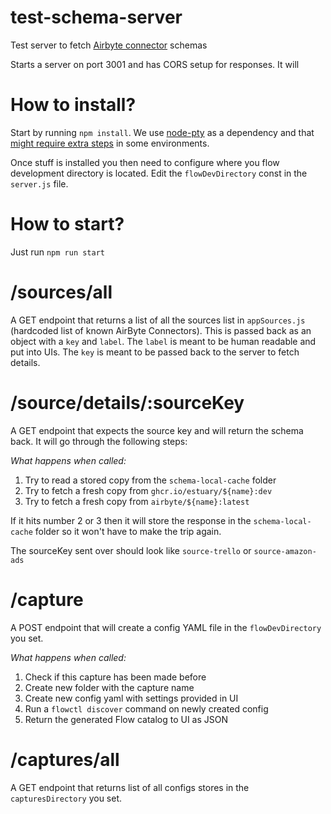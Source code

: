 # test-schema-server

Test server to fetch [Airbyte connector](https://airbyte.io/connectors) schemas

Starts a server on port 3001 and has CORS setup for responses. It will

# How to install?

Start by running `npm install`. We use [node-pty](https://github.com/microsoft/node-pty) as a dependency and that [might require extra steps](https://github.com/microsoft/node-pty/blob/main/README.md#dependencies) in some environments.

Once stuff is installed you then need to configure where you flow development directory is located. Edit the `flowDevDirectory` const in the `server.js` file.

# How to start?

Just run `npm run start`

# /sources/all

A GET endpoint that returns a list of all the sources list in `appSources.js` (hardcoded list of known AirByte Connectors). This is passed back as an object with a `key` and `label`. The `label` is meant to be human readable and put into UIs. The `key` is meant to be passed back to the server to fetch details.

# /source/details/:sourceKey

A GET endpoint that expects the source key and will return the schema back. It will go through the following steps:

_What happens when called:_

1. Try to read a stored copy from the `schema-local-cache` folder
2. Try to fetch a fresh copy from `ghcr.io/estuary/${name}:dev`
3. Try to fetch a fresh copy from `airbyte/${name}:latest`

If it hits number 2 or 3 then it will store the response in the `schema-local-cache` folder so it won't have to make the trip again.

The sourceKey sent over should look like `source-trello` or `source-amazon-ads`

# /capture

A POST endpoint that will create a config YAML file in the `flowDevDirectory` you set.

_What happens when called:_

1. Check if this capture has been made before
1. Create new folder with the capture name
1. Create new config yaml with settings provided in UI
1. Run a `flowctl discover` command on newly created config
1. Return the generated Flow catalog to UI as JSON

# /captures/all

A GET endpoint that returns list of all configs stores in the `capturesDirectory` you set.
